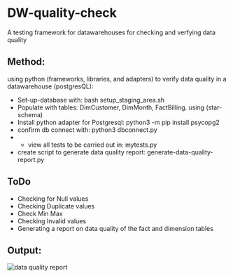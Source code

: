 # DW-quality-check
A testing framework for datawarehouses for checking  and verfying data quality


## Method:
using python (frameworks, libraries, and adapters) to verify data quality in a datawarehouse (postgresQL):

* Set-up-database with: bash setup_staging_area.sh
* Populate with tables: DimCustomer, DimMonth, FactBilling. using  (star-schema)
* Install  python adapter  for Postgresql: python3 -m pip install psycopg2
* confirm db connect with: python3 dbconnect.py
* * view all tests to be carried out  in:  mytests.py
* create script to generate data quality report: generate-data-quality-report.py

  

## ToDo
* Checking for  Null values
* Checking Duplicate values
* Check Min Max
* Checking Invalid values
* Generating a report on data quality of the fact and dimension tables

## Output:

![data quality report](output-test.jpeg)

